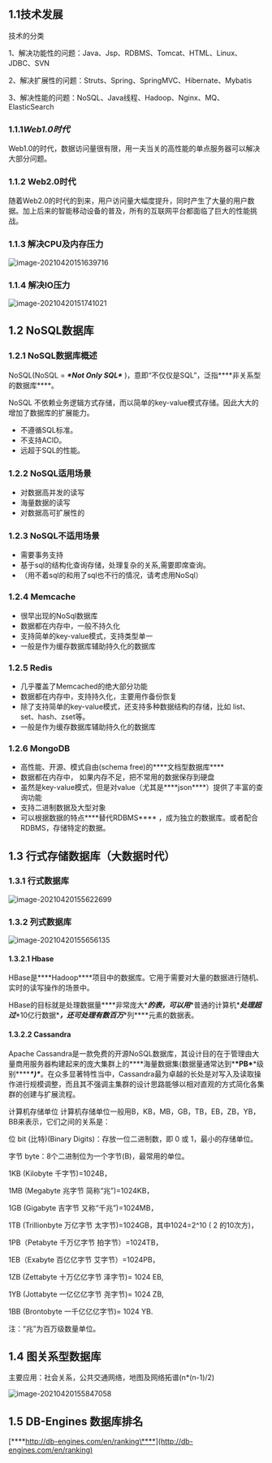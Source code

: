 ## 1.1**技术发展**

技术的分类

1、解决功能性的问题：Java、Jsp、RDBMS、Tomcat、HTML、Linux、JDBC、SVN

2、解决扩展性的问题：Struts、Spring、SpringMVC、Hibernate、Mybatis

3、解决性能的问题：NoSQL、Java线程、Hadoop、Nginx、MQ、ElasticSearch

 

### 1.1.1***Web1.0时代***

Web1.0的时代，数据访问量很有限，用一夫当关的高性能的单点服务器可以解决大部分问题。

### 1.1.2 Web2.0时代

随着Web2.0的时代的到来，用户访问量大幅度提升，同时产生了大量的用户数据。加上后来的智能移动设备的普及，所有的互联网平台都面临了巨大的性能挑战。

### 1.1.3 解决CPU及内存压力

![image-20210420151639716](https://github.com/MrL5z2k0/zkNode/blog/main/images/image-20210420151639716.png)

### 1.1.4 解决IO压力

![image-20210420151741021](https://github.com/MrL5z2k0/zkNode/blog/main/images/image-20210420151741021.png)



## 1.2 NoSQL数据库

### 1.2.1 NoSQL数据库概述

NoSQL(NoSQL = ***\*Not Only SQL\**** )，意即“不仅仅是SQL”，泛指***\*非关系型的数据库\****。 

NoSQL 不依赖业务逻辑方式存储，而以简单的key-value模式存储。因此大大的增加了数据库的扩展能力。

- 不遵循SQL标准。
- 不支持ACID。
- 远超于SQL的性能。

### 1.2.2 NoSQL适用场景

- 对数据高并发的读写
- 海量数据的读写
- 对数据高可扩展性的

### 1.2.3 NoSQL不适用场景

- 需要事务支持
- 基于sql的结构化查询存储，处理复杂的关系,需要即席查询。
- （用不着sql的和用了sql也不行的情况，请考虑用NoSql）

### 1.2.4 Memcache

- 很早出现的NoSql数据库
- 数据都在内存中，一般不持久化
- 支持简单的key-value模式，支持类型单一
- 一般是作为缓存数据库辅助持久化的数据库

### 1.2.5 Redis

- 几乎覆盖了Memcached的绝大部分功能
- 数据都在内存中，支持持久化，主要用作备份恢复
- 除了支持简单的key-value模式，还支持多种数据结构的存储，比如 list、set、hash、zset等。
- 一般是作为缓存数据库辅助持久化的数据库

### 1.2.6 MongoDB

- 高性能、开源、模式自由(schema  free)的***\*文档型数据库\****
- 数据都在内存中， 如果内存不足，把不常用的数据保存到硬盘
- 虽然是key-value模式，但是对value（尤其是***\*json\****）提供了丰富的查询功能
- 支持二进制数据及大型对象
- 可以根据数据的特点***\*替代RDBMS\**** ，成为独立的数据库。或者配合RDBMS，存储特定的数据。

## 1.3 行式存储数据库（大数据时代）

### 1.3.1 行式数据库

![image-20210420155622699](https://github.com/MrL5z2k0/zkNode/blog/main/images/image-20210420155622699.png)

### 1.3.2 列式数据库

![image-20210420155656135](https://github.com/MrL5z2k0/zkNode/blog/main/images/image-20210420155656135.png)

#### 1.3.2.1 Hbase

HBase是***\*Hadoop\****项目中的数据库。它用于需要对大量的数据进行随机、实时的读写操作的场景中。

HBase的目标就是处理数据量***\*非常庞大\****的表，可以用***\*普通的计算机\****处理超过***\*10亿行数据\****，还可处理有数百万***\*列\****元素的数据表。

#### 1.3.2.2 Cassandra

Apache Cassandra是一款免费的开源NoSQL数据库，其设计目的在于管理由大量商用服务器构建起来的庞大集群上的***\*海量数据集(数据量通常达到\*******\*PB\*******\*级别\*******\*)\****。在众多显著特性当中，Cassandra最为卓越的长处是对写入及读取操作进行规模调整，而且其不强调主集群的设计思路能够以相对直观的方式简化各集群的创建与扩展流程。

计算机存储单位 计算机存储单位一般用B，KB，MB，GB，TB，EB，ZB，YB，BB来表示，它们之间的关系是：

位 bit (比特)(Binary Digits)：存放一位二进制数，即 0 或 1，最小的存储单位。

字节 byte：8个二进制位为一个字节(B)，最常用的单位。

1KB (Kilobyte 千字节)=1024B，

1MB (Megabyte 兆字节 简称“兆”)=1024KB，

1GB (Gigabyte 吉字节 又称“千兆”)=1024MB，

1TB (Trillionbyte 万亿字节 太字节)=1024GB，其中1024=2^10 ( 2 的10次方)，

1PB（Petabyte 千万亿字节 拍字节）=1024TB，

1EB（Exabyte 百亿亿字节 艾字节）=1024PB，

1ZB (Zettabyte 十万亿亿字节 泽字节)= 1024 EB,

1YB (Jottabyte 一亿亿亿字节 尧字节)= 1024 ZB,

1BB (Brontobyte 一千亿亿亿字节)= 1024 YB.

注：“兆”为百万级数量单位。

## 1.4 图关系型数据库

主要应用：社会关系，公共交通网络，地图及网络拓谱(n*(n-1)/2)

![image-20210420155847058](https://github.com/MrL5z2k0/zkNode/blog/main/images/image-20210420155847058.png)

## 1.5 DB-Engines 数据库排名

[***\*http://db-engines.com/en/ranking\****](http://db-engines.com/en/ranking)


